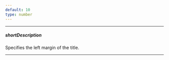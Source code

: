 ```yaml
---
default: 10
type: number
---
```

---
##### shortDescription
Specifies the left margin of the title.

---
